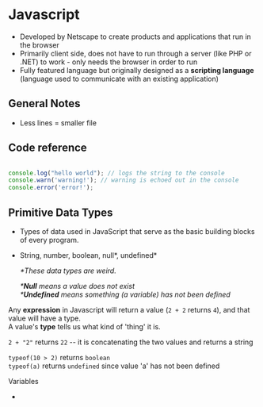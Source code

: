 # Javascript

- Developed by Netscape to create products and applications that run in the browser
- Primarily client side, does not have to run through a server (like PHP or .NET) to work - only needs the browser in order to run
- Fully featured language but originally designed as a **scripting language** (language used to communicate with an existing application)

## General Notes

- Less lines = smaller file

## Code reference

```javascript

console.log("hello world"); // logs the string to the console
console.warn('warning!'); // warning is echoed out in the console
console.error('error!');


```

## Primitive Data Types

- Types of data used in JavaScript that serve as the basic building blocks of every program.
- String, number, boolean, null\*, undefined\*

  *\*These data types are weird.*
  
  *\***Null** means a value does not exist*  
  *\***Undefined** means something (a variable) has not been defined*

Any **expression** in Javascript will return a value (`2 + 2` returns `4`), and that value will have a type.  
A value's **type** tells us what kind of 'thing' it is.

`2 + "2"` returns `22` -- it is concatenating the two values and returns a string

`typeof(10 > 2)` returns `boolean`  
`typeof(a)` returns `undefined` since value 'a' has not been defined


Variables

- 
